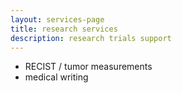 ```yaml
---
layout: services-page
title: research services
description: research trials support
---
```


- RECIST / tumor measurements
- medical writing  
